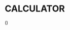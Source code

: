 # CALCULATOR
([](![Image](https://github.com/user-attachments/assets/5cf38c7e-8d5a-49a6-afe2-69340f3fefa0)))
